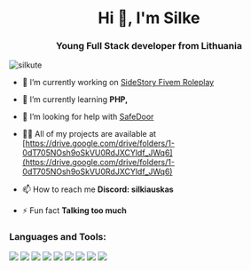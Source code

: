 <h1 align="center">Hi 👋, I'm Silke</h1>
<h3 align="center">Young Full Stack developer from Lithuania</h3>

<p align="left"> <img src="https://komarev.com/ghpvc/?username=silkute&label=Profile%20views&color=0e75b6&style=flat" alt="silkute" /> </p>

- 🔭 I’m currently working on [SideStory Fivem Roleplay](https://sidestory.lt)

- 🌱 I’m currently learning **PHP,**

- 🤝 I’m looking for help with [SafeDoor](https://discord.gg/5G2tzhmzwJ)

- 👨‍💻 All of my projects are available at [https://drive.google.com/drive/folders/1-0dT705NOsh9oSkVU0RdJXCYldf_JWq6](https://drive.google.com/drive/folders/1-0dT705NOsh9oSkVU0RdJXCYldf_JWq6)

- 📫 How to reach me **Discord: silkiauskas**

- ⚡ Fun fact **Talking too much**


<h3 align="left">Languages and Tools:</h3>
  <p align="left"> 
    <img src="https://camo.githubusercontent.com/f9dcdd1cfaca52d120fc5382d062172f654c06afa24136899b099d0fed499dcf/68747470733a2f2f696d672e736869656c64732e696f2f62616467652f7675656a732d2532333335343935652e7376673f7374796c653d666f722d7468652d6261646765266c6f676f3d767565646f746a73266c6f676f436f6c6f723d253233344643303844">
    <img src="https://camo.githubusercontent.com/5e7e215d9ff3a7c2e96d09232c11b2205565c841d1129dd2185ebd967284121f/68747470733a2f2f696d672e736869656c64732e696f2f62616467652f68746d6c352d2532334533344632362e7376673f7374796c653d666f722d7468652d6261646765266c6f676f3d68746d6c35266c6f676f436f6c6f723d7768697465">
    <img src="https://img.shields.io/badge/MariaDB-003545?style=for-the-badge&logo=mariadb&logoColor=white">
    <img src="https://img.shields.io/badge/MySQL-005C84?style=for-the-badge&logo=mysql&logoColor=white">
    <img src="https://img.shields.io/badge/Lua-2C2D72?style=for-the-badge&logo=lua&logoColor=white">
    <img src="https://img.shields.io/badge/Electron-2B2E3A?style=for-the-badge&logo=electron&logoColor=9FEAF9">
    <img src="https://img.shields.io/badge/Figma-F24E1E?style=for-the-badge&logo=figma&logoColor=white">
    <img src="https://img.shields.io/badge/JavaScript-323330?style=for-the-badge&logo=javascript&logoColor=F7DF1E">
    <img src="https://img.shields.io/badge/CSS3-1572B6?style=for-the-badge&logo=css3&logoColor=white">
  </p>

